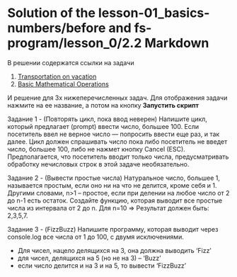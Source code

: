 # Solution of the lesson-01_basics-numbers/before and fs-program/lesson_0/2.2 Markdown

В решении содержатся ссылки на задачи 
1. [Transportation on vacation](https://www.codewars.com/kata/transportation-on-vacation)
2. [Basic Mathematical Operations](https://www.codewars.com/kata/basic-mathematical-operations)

И решение для 3х нижеперечисленных задач. 
Для отображения задачи нажмите на ее название, а потом на кнопку **Запустить скрипт**

Задание 1 - (Повторять цикл, пока ввод неверен)
Напишите цикл, который предлагает (prompt) ввести число, большее 100. Если посетитель ввел не верное число — попросить ввести еще раз, и так далее. Цикл должен спрашивать число пока либо посетитель не введет число, большее 100, либо не нажмет кнопку Cancel (ESC). Предполагается, что посетитель вводит только числа, предусматривать обработку нечисловых строк в этой задаче необязательно.

Задание 2 - (Вывести простые числа)
Натуральное число, большее 1, называется простым, если оно ни на что не делится, кроме себя и 1. Другими словами, n>1 – простое, если при делении на любое число от 2 до n-1 есть остаток. Создайте функцию, которая выводит все простые числа из интервала от 2 до n. Для n=10 => Результат должен быть: 2,3,5,7.

Задание 3 - (FizzBuzz)
Напишите программу, которая выводит через console.log все числа от 1 до 100, с двумя исключениями.

* Для чисел, нацело делящихся на 3, она должна выводить ‘Fizz’
* для чисел, делящихся на 5 (но не на 3) – ‘Buzz’
* если число делится и на 3 и на 5, то вывести ‘FizzBuzz’